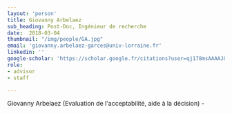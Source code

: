 ```yaml
---
layout: 'person'
title: Giovanny Arbelaez
sub_heading: Post-Doc, Ingénieur de recherche
date:  2018-03-04
thumbnail: "/img/people/GA.jpg"
email: 'giovanny.arbelaez-garces@univ-lorraine.fr'
linkedin: ''
google-scholar: 'https://scholar.google.fr/citations?user=qj178msAAAAJ&hl=en'
role:
- advisor
- staff

---
```


Giovanny Arbelaez
(Evaluation de l'acceptabilité, aide à la décision) - 